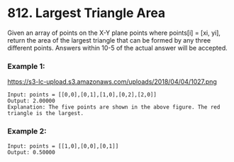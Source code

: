# 812. Largest Triangle Area

Given an array of points on the X-Y plane points where points[i] = [xi, yi], return the area of the largest triangle that can be formed by any three different points. Answers within 10-5 of the actual answer will be accepted.

### Example 1:

https://s3-lc-upload.s3.amazonaws.com/uploads/2018/04/04/1027.png

```
Input: points = [[0,0],[0,1],[1,0],[0,2],[2,0]]
Output: 2.00000
Explanation: The five points are shown in the above figure. The red triangle is the largest.
```

### Example 2:

```
Input: points = [[1,0],[0,0],[0,1]]
Output: 0.50000
```
